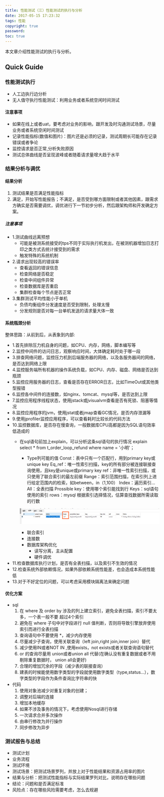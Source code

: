```yaml
---
title: 性能测试（三）性能测试的执行与分析
date: 2017-05-15 17:23:32
tags: 性能
copyright: true
password:
toc: true
---
```


本文章介绍性能测试的执行与分析。

<!--more-->
## Quick Guide

### 性能测试执行

* 人工边执行边分析
* 无人值守执行性能测试：利用业务或者系统空闲时间测试
  
#### 注意事项

* 如果在线上或者uat，要考虑对业务的影响，跟开发及时沟通测试场景，尽量业务或者系统空闲时间测试
* 记录性能指标(数值和图片)：图片还是必须的记录，测试周期长可能存在记录错误或者争论
* 监控请求是否正常,分析失败原因
* 测试总体曲线是否呈现波峰或者随着请求量增大趋于水平

### 结果分析与调优

#### 结果分析

1. 测试结果是否满足性能指标
2. 满足，开始写性能报告；不满足，是否受到哪方面限制或者其他因素，跟需求方确实是否需要调优，调优进行下一节初步分析，然后跟架构师和开发确定方案。

##### 注意事项

* 1.测试曲线远离预想
  * 可能是被测系统接受的tps不同于实际执行机发出，在被测机器增加日志打印之类方式去统计接受到的需求
  * 触发特殊的系统机制
* 2.请求出现较高的错误率
   * 查看返回的错误信息
   * 检查网络是否稳定
   * 检查中间组件异常
   * 检查数据库是否重启
   * 集群检查每个节点是否正常
* 3.集群测试平均性能小于单机
   * 负债均衡组件分发速度是否受到限制，处理太慢
   * 分发规则是否对每一台单机发送的请求量大体一致 

#### 系统瓶颈分析

整体思路：从前到后，从表象到内部:

* 1.首先排除压力机自身的问题，如CPU、内存，网络，脚本编写等
* 2.监控中间件的访问日志，观察响应时间，大体确定耗时处于哪一段
* 3.排查网络问题，监控压力机到后端服务器的网络，以及各服务器间的网络，是否达到网络上限
* 4.监控服务端所有机器的操作系统负载，如CPU、内存、磁盘、网络是否达到瓶颈
* 5.监控应用服务器的日志，查看是否存在ERROR日志，比如TimeOut或其他类型报错
* 6.监控各中间件的连接数，如nginx、tomcat、mysql等，是否达到上限
* 7.监控应用程序线程状态，使用jstack或jvisualvm查看是否有死锁、阻塞等情况
* 8.监控应用程序的jvm，使用jstat或者jmap查看GC情况，是否内存泄漏等
* 9.使用jprofiler监控应用程序，可以查看耗时比较长的代码方法
* 10.监控数据库，是否存在慢查询，一般数据库CPU高都是因为SQL语句效率低造成的
  * 在sql语句前加上explain，可以分析这条sql语句的执行情况 explain select * from t_order_loop_refund  where name = '小明'；
    * Type列可能的值
              Const：表中只有一个匹配行，用到primary key或unique key
              Eq_ref：唯一性索引扫描，key的所有部分被连接联接查询使用，且key是unique或primary key
              ref：非唯一性索引扫描，或只使用了联合索引的最左前缀
              Range：索引范围扫描，在索引列上进行给定范围内的检索，如between，in（1,100）
              Index：遍历索引...
              All：全表扫描
              Prossible key：使用哪个索引能找到行
              Keys：sql语句使用的索引
              rows：mysql 根据索引选择情况，估算查找数据所需读取的行数

    ![](/image/性能测试03_001.png)

    * 联合索引
    * 连接数
    * 数据库架构优化
      * 读写分离，主从配置
      * 硬件调优 
* 11.检查数据库执行计划，是否有全表扫描，以及索引不生效的情况
* 12.检查系统外部依赖情况，如果外部依赖系统性能差，也会造成本系统性能低
* 13.对于不好定位的问题，可以考虑采用模块隔离法来确定问题 

#### 优化方案

* sql
    1. 在 where 及 order by 涉及的列上建立索引，避免全表扫描，索引不要太多，一个表一般不要
    超过4个索引
    2. 避免在 where 子句中对字段进行 null 值判断，否则将导致引擎放弃使用索引而进行全表扫描
    3. 查询语句中不要使用 *，减少内存使用
    4. 尽量减少子查询，使用关联查询（left join,right join,inner join）替代
    5. 减少使用IN或者NOT IN ,使用exists，not exists或者关联查询语句替代
    6. or 的查询尽量用 union或者union all 代替(在确认没有重复数据或者不用剔除重复数据时，
    union all会更好)
    7. 合理的增加冗余的字段（减少表的联接查询）
    8. 建表的时候能使用数字类型的字段就使用数字类型（type,status...），数字类型的字段作为条件查询比字符串的快
* 代码
    1. 使用对象池减少对重复对象的创建；
    2. 调整对后端的连接
    3. 增加本地缓存
    4. 如果不涉及事务的情况下，考虑使用Nosql进行存储
    5. 一次请求合并多次操作
    6. 由串行修改为并行操作
    7. 同步修改为异步

### 测试报告与总结

* 测试计划
* 业务流程
* 测试环境
* 测试场景：把测试场景罗列，并放上对于性能结果和资源占用率的图片
* 结果与分析：把测试性能指标与实际结果罗列对比，说明存在哪些问题
* 结论：问题和是否满足标准
* 风险点：存在哪些风险需要考虑，怎么去规避
